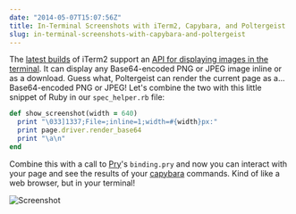 ```yaml
---
date: "2014-05-07T15:07:56Z"
title: In-Terminal Screenshots with iTerm2, Capybara, and Poltergeist
slug: in-terminal-screenshots-with-capybara-and-poltergeist
---
```

The [latest builds](http://www.iterm2.com/#/section/downloads) of iTerm2 support an [API for displaying images in the terminal](http://www.iterm2.com/images.html#/section/home). It can display any Base64-encoded PNG or JPEG image inline or as a download. Guess what, Poltergeist can render the current page as a... Base64-encoded PNG or JPEG! Let's combine the two with this little snippet of Ruby in our `spec_helper.rb` file:

```ruby
def show_screenshot(width = 640)
  print "\033]1337;File=;inline=1;width=#{width}px:"
  print page.driver.render_base64
  print "\a\n"
end
```

Combine this with a call to [Pry](http://pryrepl.org/)'s `binding.pry` and now you can interact with your page and see the results of your [capybara](https://github.com/jnicklas/capybara) commands. Kind of like a web browser, but in your terminal!

![Screenshot](https://d1j4kwyjzsqmb8.cloudfront.net/20140507111310.png)
